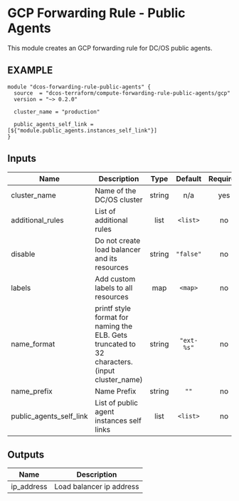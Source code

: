 GCP Forwarding Rule - Public Agents
============
This module creates an GCP forwarding rule for DC/OS public agents.

EXAMPLE
-------

```hcl
module "dcos-forwarding-rule-public-agents" {
  source  = "dcos-terraform/compute-forwarding-rule-public-agents/gcp"
  version = "~> 0.2.0"

  cluster_name = "production"

  public_agents_self_link = [${"module.public_agents.instances_self_link"}]
}
```

## Inputs

| Name | Description | Type | Default | Required |
|------|-------------|:----:|:-----:|:-----:|
| cluster\_name | Name of the DC/OS cluster | string | n/a | yes |
| additional\_rules | List of additional rules | list | `<list>` | no |
| disable | Do not create load balancer and its resources | string | `"false"` | no |
| labels | Add custom labels to all resources | map | `<map>` | no |
| name\_format | printf style format for naming the ELB. Gets truncated to 32 characters. (input cluster_name) | string | `"ext-%s"` | no |
| name\_prefix | Name Prefix | string | `""` | no |
| public\_agents\_self\_link | List of public agent instances self links | list | `<list>` | no |

## Outputs

| Name | Description |
|------|-------------|
| ip\_address | Load balancer ip address |

